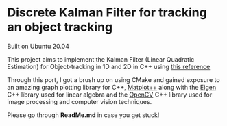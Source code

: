 # Discrete Kalman Filter for tracking an object tracking

Built on Ubuntu 20.04

This project aims to implement the Kalman Filter (Linear Quadratic Estimation) for Object-tracking in 1D and 2D in C++ using [this reference](https://machinelearningspace.com/object-tracking-python/)

Through this port, I got a brush up on using CMake and gained exposure to an amazing graph plotting library for C++, [Matplot++](https://github.com/alandefreitas/matplotplusplus) along with the [Eigen](https://eigen.tuxfamily.org/index.php?title=Main_Page) C++ library used for linear algebra and the [OpenCV](https://opencv.org/) C++ library used for image processing and computer vision techniques.

Please go through **ReadMe.md** in case you get stuck!
